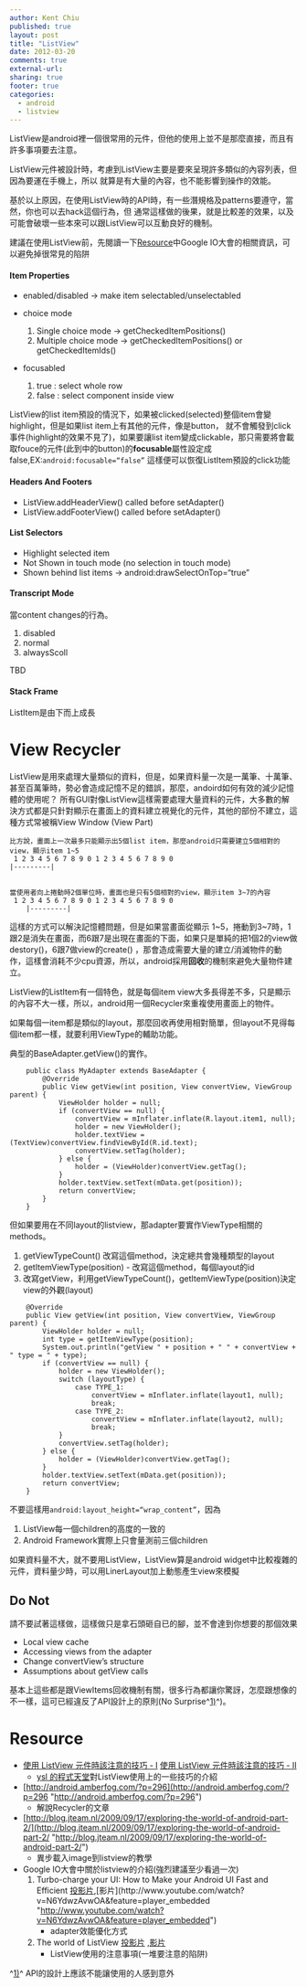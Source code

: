 ```yaml
---
author: Kent Chiu
published: true
layout: post
title: "ListView"
date: 2012-03-20
comments: true
external-url:
sharing: true
footer: true
categories:
  - android
  - listview
---
```





ListView是android裡一個很常用的元件，但他的使用上並不是那麼直接，而且有許多事項要去注意。

ListView元件被設計時，考慮到ListView主要是要來呈現許多類似的內容列表，但因為要運在手機上，所以
就算是有大量的內容，也不能影響到操作的效能。

基於以上原因，在使用ListView時的API時，有一些潛規格及patterns要遵守，當然，你也可以去hack這個行為，但
通常這樣做的後果，就是比較差的效果，以及可能會破壞一些本來可以跟ListView可以互動良好的機制。

建議在使用ListView前，先閱讀一下[Resource](#resource "android:listview ↵")中Google
IO大會的相關資訊，可以避免掉很常見的陷阱

#### Item Properties

-   enabled/disabled → make item selectabled/unselectabled
-   choice mode
    1.  Single choice mode → getCheckedItemPositions()
    2.  Multiple choice mode → getCheckedItemPositions() or
        getCheckedItemIds()

-   focusabled
    1.  true : select whole row
    2.  false : select component inside view

ListView的list
item預設的情況下，如果被clicked(selected)整個item會變highlight，但是如果list
item上有其他的元件，像是button，
就不會觸發到click事件(highlight的效果不見了)，如果要讓list
item變成clickable，那只需要將會載取fouce的元件(此到中的button)的**focusable**屬性設定成false,EX:`android:focusable=“false”`
這樣便可以恢復ListItem預設的click功能

#### Headers And Footers

-   ListView.addHeaderView() called before setAdapter()
-   ListView.addFooterView() called before setAdapter()

#### List Selectors

-   Highlight selected item
-   Not Shown in touch mode (no selection in touch mode)
-   Shown behind list items → android:drawSelectOnTop=“true”

#### Transcript Mode

當content changes的行為。

1.  disabled
2.  normal
3.  alwaysScoll

TBD

#### Stack Frame

ListItem是由下而上成長

View Recycler
=============

ListView是用來處理大量類似的資料，但是，如果資料量一次是一萬筆、十萬筆、甚至百萬筆時，勢必會造成記憶不足的錯誤，那麼，andoird如何有效的減少記憶體的使用呢？
所有GUI對像ListView這樣需要處理大量資料的元件，大多數的解決方式都是只針對顯示在畫面上的資料建立視覺化的元件，其他的部份不建立，這種方式常被稱View
Window (View Part)

```
比方說，畫面上一次最多只能顯示出5個list item，那麼android只需要建立5個相對的view，顯示item 1~5
 1 2 3 4 5 6 7 8 9 0 1 2 3 4 5 6 7 8 9 0  
|---------|


當使用者向上捲動時2個單位時，畫面也是只有5個相對的view，顯示item 3~7的內容
 1 2 3 4 5 6 7 8 9 0 1 2 3 4 5 6 7 8 9 0  
    |---------|
```

這樣的方式可以解決記憶體問題，但是如果當畫面從顯示
1\~5，捲動到3\~7時，1跟2是消失在畫面，而6跟7是出現在畫面的下面，如果只是單純的把1個2的view做destory()，6跟7做view的create()
，那會造成需要大量的建立/消滅物件的動作，這樣會消耗不少cpu資源，所以，android採用**回收**的機制來避免大量物件建立。

ListView的ListItem有一個特色，就是每個item
view大多長得差不多，只是顯示的內容不大一樣，所以，android用一個Recycler來重複使用畫面上的物件。

如果每個一item都是類似的layout，那麼回收再使用相對簡單，但layout不見得每個item都一樣，就要利用ViewType的輔助功能。

典型的BaseAdapter.getView()的實作。


```
    public class MyAdapter extends BaseAdapter {
        @Override
        public View getView(int position, View convertView, ViewGroup parent) {
            ViewHolder holder = null;
            if (convertView == null) {
                convertView = mInflater.inflate(R.layout.item1, null);
                holder = new ViewHolder();
                holder.textView = (TextView)convertView.findViewById(R.id.text);
                convertView.setTag(holder);
            } else {
                holder = (ViewHolder)convertView.getTag();
            }
            holder.textView.setText(mData.get(position));
            return convertView;    
        }
    }
```

但如果要用在不同layout的listview，那adapter要實作ViewType相關的methods。

1.  getViewTypeCount() 改寫這個method，決定總共會幾種類型的layout
2.  getItemViewType(position) - 改寫這個method，每個layout的id
3.  改寫getView，利用getViewTypeCount()，getItemViewType(position)決定view的外觀(layout)


```
    @Override
    public View getView(int position, View convertView, ViewGroup parent) {
        ViewHolder holder = null;
        int type = getItemViewType(position);
        System.out.println("getView " + position + " " + convertView + " type = " + type);
        if (convertView == null) {
            holder = new ViewHolder();
            switch (layoutType) {
                case TYPE_1:
                    convertView = mInflater.inflate(layout1, null);
                    break;
                case TYPE_2:
                    convertView = mInflater.inflate(layout2, null);
                    break;
            }
            convertView.setTag(holder);
        } else {
            holder = (ViewHolder)convertView.getTag();
        }
        holder.textView.setText(mData.get(position));
        return convertView;
    }
```

不要這樣用`android:layout_height=“wrap_content”`，因為

1.  ListView每一個children的高度的一致的
2.  Android Framework實際上只會量測前三個children

如果資料量不大，就不要用ListView，ListView算是android
widget中比較複雜的元件，資料量少時，可以用LinerLayout加上動態產生view來模擬

Do Not
------

請不要試著這樣做，這樣做只是拿石頭砸自已的腳，並不會達到你想要的那個效果

-   Local view cache
-   Accessing views from the adapter
-   Change convertView’s structure
-   Assumptions about getView calls

基本上這些都是跟ViewItems回收機制有關，很多行為都讓你驚訝，怎麼跟想像的不一樣，這可已經違反了API設計上的原則(No
Surprise^[1)](#fn__1)^)。

Resource
========

-   [使用 ListView 元件時該注意的技巧 -
    I](http://ysl-paradise.blogspot.com/2011/04/listview-i.html "http://ysl-paradise.blogspot.com/2011/04/listview-i.html")
    [使用 ListView 元件時該注意的技巧 -
    II](http://ysl-paradise.blogspot.com/2011/05/listview-ii.html "http://ysl-paradise.blogspot.com/2011/05/listview-ii.html")
    - [ysl
    的程式天堂](http://ysl-paradise.blogspot.com/ "http://ysl-paradise.blogspot.com/")對ListView使用上的一些技巧的介紹
-   [http://android.amberfog.com/?p=296](http://android.amberfog.com/?p=296 "http://android.amberfog.com/?p=296")
    - 解說Recycler的文章
-   [http://blog.jteam.nl/2009/09/17/exploring-the-world-of-android-part-2/](http://blog.jteam.nl/2009/09/17/exploring-the-world-of-android-part-2/ "http://blog.jteam.nl/2009/09/17/exploring-the-world-of-android-part-2/")
    - 異步載入image到listview的教學
-   Google IO大會中關於listview的介紹(強烈建議至少看過一次)
    1.  Turbo-charge your UI: How to Make your Android UI Fast and
        Efficient
        [投影片](http://dl.google.com/io/2009/pres/Th_0230_TurboChargeYourUI-HowtomakeyourAndroidUIfastandefficient.pdf "http://dl.google.com/io/2009/pres/Th_0230_TurboChargeYourUI-HowtomakeyourAndroidUIfastandefficient.pdf"),[影片](http://www.youtube.com/watch?v=N6YdwzAvwOA&feature=player_embedded "http://www.youtube.com/watch?v=N6YdwzAvwOA&feature=player_embedded")
        - adapter效能優化方式
    2.  The world of ListView
        [投影片](http://dl.google.com/googleio/2010/android-world-of-listview-android.pdf "http://dl.google.com/googleio/2010/android-world-of-listview-android.pdf")
        ,[影片](http://www.youtube.com/watch?v=wDBM6wVEO70&feature=player_embedded "http://www.youtube.com/watch?v=wDBM6wVEO70&feature=player_embedded")
        - ListView使用的注意事項(一堆要注意的陷阱)



^[1)](#fnt__1)^ API的設計上應該不能讓使用的人感到意外